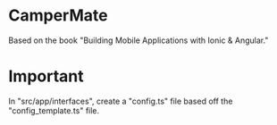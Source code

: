 # CamperMate
Based on the book "Building Mobile Applications with Ionic &amp; Angular."

# Important
In "src/app/interfaces", create a "config.ts" file based off the "config_template.ts" file.
